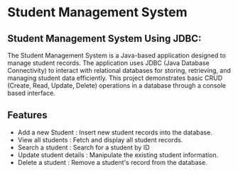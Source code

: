 # Student Management System 

## Student Management System Using JDBC:

The Student Management System is a Java-based application designed to manage student records. The application uses JDBC (Java Database Connectivity) to interact with relational databases for storing, retrieving, and managing student data efficiently. This project demonstrates basic CRUD (Create, Read, Update, Delete) operations in a database through a console based interface.

## Features

- Add a new Student : Insert new student records into the database.
- View all students : Fetch and display all student records.
- Search a student : Search for a student by ID
- Update student details : Manipulate the existing student information.
- Delete a student : Remove a student's record from the database.
